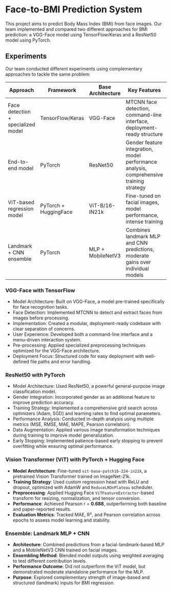 # Face-to-BMI Prediction System

This project aims to predict Body Mass Index (BMI) from face images. Our team implemented and compared two different approaches for BMI prediction: a VGG-Face model using TensorFlow/Keras and a ResNet50 model using PyTorch.

## Experiments

Our team conducted different experiments using complementary approaches to tackle the same problem:

|  **Approach**                          | **Framework**        | **Base Architecture** | **Key Features**                                                                 | **Pearson r** |
|----------------------------------------|----------------------|-----------------------|----------------------------------------------------------------------------------|---------------|
| Face detection + specialized model     | TensorFlow/Keras     | VGG-Face              | MTCNN face detection, command-line interface, deployment-ready structure         | |
| End-to-end model                       | PyTorch              | ResNet50              | Gender feature integration, model performance analysis, comprehensive training strategy | 0.661 |
| ViT-based regression model             | PyTorch + HuggingFace| ViT-B/16-IN21k        | Fine-tuned on facial images, model performance, intense training | 0.685|
| Landmark + CNN ensemble                | PyTorch              | MLP + MobileNetV3     | Combines landmark MLP and CNN predictions, moderate gains over individual models  | 0.584 |



### VGG-Face with TensorFlow

- Model Architecture: Built on VGG-Face, a model pre-trained specifically for face recognition tasks.
- Face Detection: Implemented MTCNN to detect and extract faces from images before processing.
- Implementation: Created a modular, deployment-ready codebase with clear separation of concerns.
- User Experience: Developed both a command-line interface and a menu-driven interaction system.
- Pre-processing: Applied specialized preprocessing techniques optimized for the VGG-Face architecture.
- Deployment Focus: Structured code for easy deployment with well-defined file paths and error handling.


### ResNet50 with PyTorch

- Model Architecture: Used ResNet50, a powerful general-purpose image classification model.
- Gender Integration: Incorporated gender as an additional feature to improve prediction accuracy.
- Training Strategy: Implemented a comprehensive grid search across optimizers (Adam, SGD) and learning rates to find optimal parameters.
- Performance Analysis: Conducted in-depth analysis using multiple metrics (MSE, RMSE, MAE, MAPE, Pearson correlation).
- Data Augmentation: Applied various image transformation techniques during training to improve model generalization.
- Early Stopping: Implemented patience-based early stopping to prevent overfitting while ensuring optimal performance.

### Vision Transformer (ViT) with PyTorch + Hugging Face
- **Model Architecture**: Fine-tuned `vit-base-patch16-224-in21k`, a pretrained Vision Transformer trained on ImageNet-21k.
- **Training Strategy**: Used custom regression head with ReLU and dropout, optimized with AdamW and `ReduceLROnPlateau` scheduler.
- **Preprocessing**: Applied Hugging Face `ViTFeatureExtractor`-based transform for resizing, normalization, and tensor conversion.
- **Performance**: Achieved Pearson r = **0.688**, outperforming both baseline and paper-reported results.
- **Evaluation Metrics**: Tracked MAE, R², and Pearson correlation across epochs to assess model learning and stability.

### Ensemble: Landmark MLP + CNN
- **Architecture**: Combined predictions from a facial-landmark-based MLP and a MobileNetV3 CNN trained on facial images.
- **Ensembling Method**: Blended model outputs using weighted averaging to test different contribution levels.
- **Performance Outcome**: Did not outperform the ViT model, but demonstrated moderate standalone performance for the MLP.
- **Purpose**: Explored complementary strength of image-based and structured (landmark) inputs for BMI regression.


